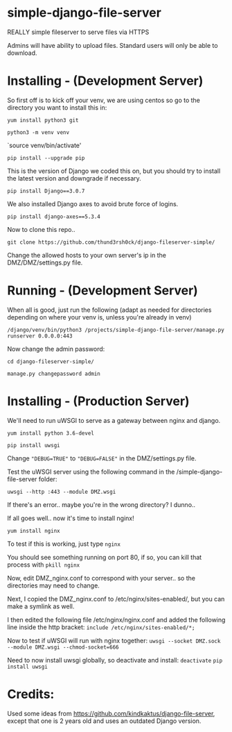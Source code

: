 # simple-django-file-server
REALLY simple fileserver to serve files via HTTPS

Admins will have ability to upload files. Standard users will only be able to download.

# Installing - (Development Server)
So first off is to kick off your venv, we are using centos so go to the directory you want to install this in: 

`yum install python3 git`

`python3 -m venv venv`

`source venv/bin/activate'

`pip install --upgrade pip`

This is the version of Django we coded this on, but you should try to install the latest version and downgrade if necessary.

`pip install Django==3.0.7`

We also installed Django axes to avoid brute force of logins.

`pip install django-axes==5.3.4`

Now to clone this repo..

`git clone https://github.com/thund3rsh0ck/django-fileserver-simple/`

Change the allowed hosts to your own server's ip in the DMZ/DMZ/settings.py file.

# Running - (Development Server)
When all is good, just run the following (adapt as needed for directories depending on where your venv is, unless you're already in venv)

`/django/venv/bin/python3 /projects/simple-django-file-server/manage.py runserver 0.0.0.0:443`

Now change the admin password:

`cd django-fileserver-simple/`

`manage.py changepassword admin`

# Installing - (Production Server)

We'll need to run uWSGI to serve as a gateway between nginx and django.

`yum install python 3.6-devel`

`pip install uwsgi`

Change `"DEBUG=TRUE"` to `"DEBUG=FALSE"` in the DMZ/settings.py file.

Test the uWSGI server using the following command in the /simple-django-file-server folder:

`uwsgi --http :443 --module DMZ.wsgi`

If there's an error.. maybe you're in the wrong directory? I dunno..

If all goes well.. now it's time to install nginx!

`yum install nginx`

To test if this is working, just type 
`nginx`

You should see something running on port 80, if so, you can kill that process with 
`pkill nginx`

Now, edit DMZ_nginx.conf to correspond with your server.. so the directories may need to change.

Next, I copied the DMZ_nginx.conf to /etc/nginx/sites-enabled/, but you can make a symlink as well.

I then edited the following file /etc/nginx/nginx.conf and added the following line inside the http bracket:
`include /etc/nginx/sites-enabled/*;`

Now to test if uWSGI will run with nginx together:
`uwsgi --socket DMZ.sock --module DMZ.wsgi --chmod-socket=666`

Need to now install uwsgi globally, so deactivate and install:
`deactivate`
`pip install uwsgi`

# Credits:
Used some ideas from https://github.com/kindkaktus/django-file-server, except that one is 2 years old and uses an outdated Django version.
